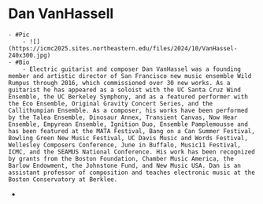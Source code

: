# Dan VanHassell
	- #Pic
		- ![](https://icmc2025.sites.northeastern.edu/files/2024/10/VanHassel-240x300.jpg)
	- #Bio
		- Electric guitarist and composer Dan VanHassel was a founding member and artistic director of San Francisco new music ensemble Wild Rumpus through 2016, which commissioned over 30 new works. As a guitarist he has appeared as a soloist with the UC Santa Cruz Wind Ensemble, the UC Berkeley Symphony, and as a featured performer with the Eco Ensemble, Original Gravity Concert Series, and the Callithumpian Ensemble. As a composer, his works have been performed by the Talea Ensemble, Dinosaur Annex, Transient Canvas, Now Hear Ensemble, Empyrean Ensemble, Ignition Duo, Ensemble Pamplemousse and has been featured at the MATA Festival, Bang on a Can Summer Festival, Bowling Green New Music Festival, UC Davis Music and Words Festival, Wellesley Composers Conference, June in Buffalo, Music11 Festival, ICMC, and the SEAMUS National Conference. His work has been recognized by grants from the Boston Foundation, Chamber Music America, the Barlow Endowment, the Johnstone Fund, and New Music USA. Dan is an assistant professor of composition and teaches electronic music at the Boston Conservatory at Berklee.
-